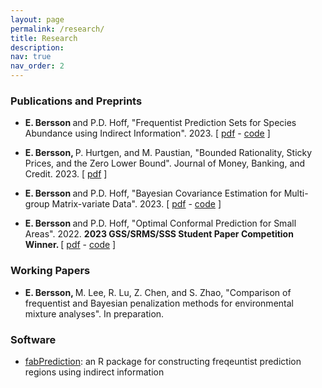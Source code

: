 ```yaml
---
layout: page
permalink: /research/
title: Research 
description:
nav: true
nav_order: 2
---
```





<h3>Publications and Preprints</h3>

- <b> E. Bersson </b> and P.D. Hoff, "Frequentist Prediction Sets for Species Abundance using Indirect Information". 2023. [ [pdf](https://arxiv.org/pdf/2311.15860.pdf) - [code](https://github.com/betsybersson/FreqPredSets_Indirect) ]

- <b> E. Bersson, </b> P. Hurtgen, and M. Paustian, "Bounded Rationality, Sticky Prices, and the Zero Lower Bound". Journal of Money, Banking, and Credit.  2023. [ [pdf](http://doi.org/10.1111/jmcb.13065) ]

- <b> E. Bersson </b> and P.D. Hoff, "Bayesian Covariance Estimation for Multi-group Matrix-variate Data". 2023. [ [pdf](https://arxiv.org/pdf/2302.09211.pdf) - [code](https://github.com/betsybersson/SWAG) ]

- <b> E. Bersson </b> and P.D. Hoff,  "Optimal Conformal Prediction for Small Areas". 2022. <b> 2023 GSS/SRMS/SSS Student Paper Competition Winner. </b> [ [pdf](https://arxiv.org/pdf/2204.08122.pdf) - [code](https://github.com/betsybersson/fab_sap) ]



<h3>Working Papers</h3>

- <b> E. Bersson, </b> M. Lee, R. Lu, Z. Chen, and S. Zhao, "Comparison of frequentist and Bayesian penalization methods for environmental mixture analyses". In preparation.


<h3>Software</h3>

- [fabPrediction](https://rpubs.com/betsybersson/1158666): an R package for constructing freqeuntist prediction regions using indirect information 




